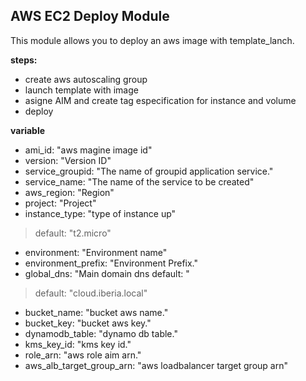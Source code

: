 AWS EC2 Deploy Module
----
This module allows you to deploy an aws image with template_lanch.

**steps:**
* create aws autoscaling group
* launch template with image 
* asigne AIM and create tag especification for instance and volume
* deploy

**variable**

* ami_id:                   "aws magine image id"
* version:                  "Version ID"
* service_groupid:          "The name of groupid application service."
* service_name:             "The name of the service to be created"
* aws_region:               "Region"
* project:                  "Project"
* instance_type:            "type of instance up" 
> default: "t2.micro"
* environment:              "Environment name"
* environment_prefix:       "Environment Prefix."
* global_dns:               "Main domain dns default: "
> default: "cloud.iberia.local"
* bucket_name:              "bucket aws name."
* bucket_key:               "bucket aws key."
* dynamodb_table:           "dynamo db table."
* kms_key_id:               "kms key id."
* role_arn:                 "aws role aim arn."
* aws_alb_target_group_arn: "aws loadbalancer target group arn"
